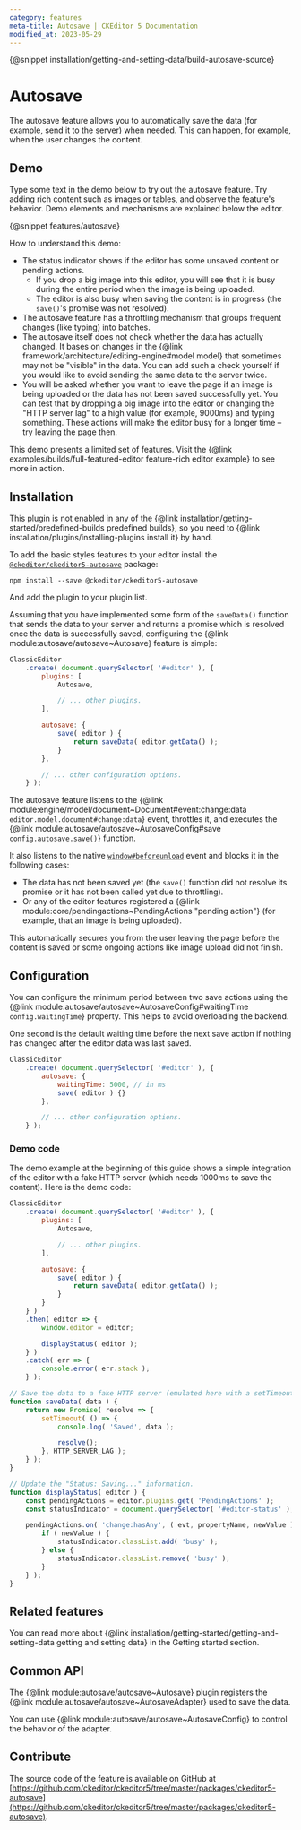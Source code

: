 ```yaml
---
category: features
meta-title: Autosave | CKEditor 5 Documentation
modified_at: 2023-05-29
---
```


{@snippet installation/getting-and-setting-data/build-autosave-source}

# Autosave

The autosave feature allows you to automatically save the data (for example, send it to the server) when needed. This can happen, for example, when the user changes the content.

## Demo

Type some text in the demo below to try out the autosave feature. Try adding rich content such as images or tables, and observe the feature's behavior. Demo elements and mechanisms are explained below the editor.

{@snippet features/autosave}

How to understand this demo:

* The status indicator shows if the editor has some unsaved content or pending actions.
	* If you drop a big image into this editor, you will see that it is busy during the entire period when the image is being uploaded.
	* The editor is also busy when saving the content is in progress (the `save()`'s promise was not resolved).
* The autosave feature has a throttling mechanism that groups frequent changes (like typing) into batches.
* The autosave itself does not check whether the data has actually changed. It bases on changes in the {@link framework/architecture/editing-engine#model model} that sometimes may not be "visible" in the data. You can add such a check yourself if you would like to avoid sending the same data to the server twice.
* You will be asked whether you want to leave the page if an image is being uploaded or the data has not been saved successfully yet. You can test that by dropping a big image into the editor or changing the "HTTP server lag" to a high value (for example, 9000ms) and typing something. These actions will make the editor busy for a longer time &ndash; try leaving the page then.

<info-box info>
	This demo presents a limited set of features. Visit the {@link examples/builds/full-featured-editor feature-rich editor example} to see more in action.
</info-box>

## Installation

<info-box>
	This plugin is not enabled in any of the {@link installation/getting-started/predefined-builds predefined builds}, so you need to {@link installation/plugins/installing-plugins install it} by hand.
</info-box>

To add the basic styles features to your editor install the [`@ckeditor/ckeditor5-autosave`](https://www.npmjs.com/package/@ckeditor/ckeditor5-autosave) package:

```
npm install --save @ckeditor/ckeditor5-autosave
```

And add the plugin to your plugin list.

Assuming that you have implemented some form of the `saveData()` function that sends the data to your server and returns a promise which is resolved once the data is successfully saved, configuring the {@link module:autosave/autosave~Autosave} feature is simple:

```js
ClassicEditor
	.create( document.querySelector( '#editor' ), {
		plugins: [
			Autosave,

			// ... other plugins.
		],

		autosave: {
			save( editor ) {
				return saveData( editor.getData() );
			}
		},

		// ... other configuration options.
	} );
```

The autosave feature listens to the {@link module:engine/model/document~Document#event:change:data `editor.model.document#change:data`} event, throttles it, and executes the {@link module:autosave/autosave~AutosaveConfig#save `config.autosave.save()`} function.

It also listens to the native [`window#beforeunload`](https://developer.mozilla.org/en-US/docs/Web/Events/beforeunload) event and blocks it in the following cases:

* The data has not been saved yet (the `save()` function did not resolve its promise or it has not been called yet due to throttling).
* Or any of the editor features registered a {@link module:core/pendingactions~PendingActions "pending action"} (for example, that an image is being uploaded).

This automatically secures you from the user leaving the page before the content is saved or some ongoing actions like image upload did not finish.

## Configuration

You can configure the minimum period between two save actions using the {@link module:autosave/autosave~AutosaveConfig#waitingTime `config.waitingTime`} property. This helps to avoid overloading the backend.

One second is the default waiting time before the next save action if nothing has changed after the editor data was last saved.

```js
ClassicEditor
	.create( document.querySelector( '#editor' ), {
		autosave: {
			waitingTime: 5000, // in ms
			save( editor ) {}
		},

		// ... other configuration options.
	} );
```

### Demo code

The demo example at the beginning of this guide shows a simple integration of the editor with a fake HTTP server (which needs 1000ms to save the content). Here is the demo code:

```js
ClassicEditor
	.create( document.querySelector( '#editor' ), {
		plugins: [
			Autosave,

			// ... other plugins.
		],

		autosave: {
			save( editor ) {
				return saveData( editor.getData() );
			}
		}
	} )
	.then( editor => {
		window.editor = editor;

		displayStatus( editor );
	} )
	.catch( err => {
		console.error( err.stack );
	} );

// Save the data to a fake HTTP server (emulated here with a setTimeout()).
function saveData( data ) {
	return new Promise( resolve => {
		setTimeout( () => {
			console.log( 'Saved', data );

			resolve();
		}, HTTP_SERVER_LAG );
	} );
}

// Update the "Status: Saving..." information.
function displayStatus( editor ) {
	const pendingActions = editor.plugins.get( 'PendingActions' );
	const statusIndicator = document.querySelector( '#editor-status' );

	pendingActions.on( 'change:hasAny', ( evt, propertyName, newValue ) => {
		if ( newValue ) {
			statusIndicator.classList.add( 'busy' );
		} else {
			statusIndicator.classList.remove( 'busy' );
		}
	} );
}
```

## Related features

You can read more about {@link installation/getting-started/getting-and-setting-data getting and setting data} in the Getting started section.

## Common API

The {@link module:autosave/autosave~Autosave} plugin registers the {@link module:autosave/autosave~AutosaveAdapter} used to save the data.

You can use {@link module:autosave/autosave~AutosaveConfig} to control the behavior of the adapter.

## Contribute

The source code of the feature is available on GitHub at [https://github.com/ckeditor/ckeditor5/tree/master/packages/ckeditor5-autosave](https://github.com/ckeditor/ckeditor5/tree/master/packages/ckeditor5-autosave).
